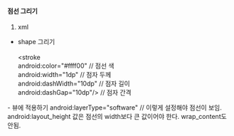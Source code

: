 #### 점선 그리기  
1. xml  
- shape 그리기  
<shape xmlns:android="http://schemas.android.com/apk/res/android"  
    android:shape="line">  
    <stroke  
        android:color="#ffff00" // 점선 색  
        android:width="1dp" // 점자 두께  
        android:dashWidth="10dp" // 점자 길이  
        android:dashGap="10dp"/> // 점자 간격  
</shape>  
- 뷰에 적용하기  
android:layerType="software" // 이렇게 설정해야 점선이 보임.  
android:layout_height 값은 점선의 width보다 큰 값이어야 한다. wrap_content도 안됨.  
